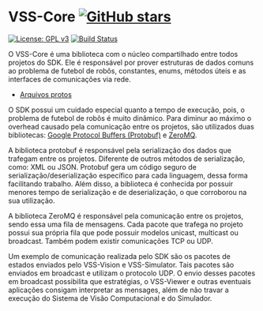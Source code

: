 # VSS-Core [![GitHub stars](https://img.shields.io/github/stars/VSS-SDK/VSS-Core.svg?style=social&label=Stars)](https://github.com/VSS-SDK/VSS-Core)

[![License: GPL v3](https://img.shields.io/badge/License-GPL%20v3-blue.svg)][gpl3]
[![Build Status](https://api.travis-ci.com/VSS-SDK/VSS-Core.svg?branch=master)][travis]

O VSS-Core é uma biblioteca com o núcleo compartilhado entre todos projetos do SDK. Ele é responsável por prover
estruturas de dados comuns ao problema de futebol de robôs, constantes, enums, métodos úteis e as interfaces de
comunicações via rede.

* [Arquivos protos](protofiles.md)

O SDK possui um cuidado especial quanto a tempo de execução, pois, o problema de futebol de robôs é muito dinâmico. 
Para diminur ao máximo o overhead causado pela comunicação entre os projetos, são utilizados duas bibliotecas: 
[Google Protocol Buffers (Protobuf)](https://developers.google.com/protocol-buffers/) e [ZeroMQ](http://zeromq.org/). 

A biblioteca protobuf é responsável pela serialização dos dados que trafegam entre os projetos. Diferente de outros 
métodos de serialização, como: XML ou JSON. Protobuf gera um código seguro de serialização/deserialização específico 
para cada linguagem, dessa forma facilitando trabalho. Além disso, a biblioteca é conhecida por possuir menores tempo 
de serialização e de deserialização, o que corroborou na sua utilização. 

A biblioteca ZeroMQ é responsável pela comunicação entre os projetos, sendo essa uma fila de mensagens. Cada pacote 
que trafega no projeto possui sua própria fila que pode possuir modelos unicast, multicast ou broadcast. 
Também podem existir comunicações TCP ou UDP. 

Um exemplo de comunicação realizada pelo SDK são os pacotes de estados enviados pelo VSS-Vision e VSS-Simulator. 
Tais pacotes são enviados em broadcast e utilizam o protocolo UDP. O envio desses pacotes em broadcast possibilita que 
estratégias, o VSS-Viewer e outras eventuais aplicações consigam interpretar as mensages, além de não travar a execução 
do Sistema de Visão Computacional e do Simulador. 

[gpl3]: http://www.gnu.org/licenses/gpl-3.0/
[travis]: https://travis-ci.com/VSS-SDK/VSS-Core